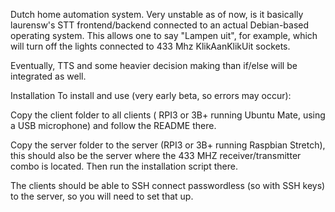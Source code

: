 Dutch home automation system. Very unstable as of now, is it basically laurensw's STT frontend/backend connected to an actual Debian-based operating system. This allows one to say "Lampen uit", for example, which will turn off the lights connected to 433 Mhz KlikAanKlikUit sockets.

Eventually, TTS and some heavier decision making than if/else will be integrated as well.

Installation
To install and use (very early beta, so errors may occur):

Copy the client folder to all clients ( RPI3 or 3B+ running Ubuntu Mate, using a USB microphone) and follow the README there.

Copy the server folder to the server (RPI3 or 3B+ running Raspbian Stretch), this should also be the server where the 433 MHZ receiver/transmitter combo is located. Then run the installation script there.

The clients should be able to SSH connect passwordless (so with SSH keys) to the server, so you will need to set that up.
